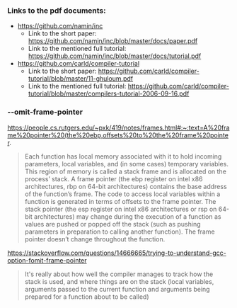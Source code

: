 ### Links to the pdf documents:
- https://github.com/namin/inc
	- Link to the short paper: https://github.com/namin/inc/blob/master/docs/paper.pdf
	- Link to the mentioned full tutorial: https://github.com/namin/inc/blob/master/docs/tutorial.pdf
- https://github.com/carld/compiler-tutorial
	- Link to the short paper: https://github.com/carld/compiler-tutorial/blob/master/11-ghuloum.pdf
	- Link to the mentioned full tutorial: https://github.com/carld/compiler-tutorial/blob/master/compilers-tutorial-2006-09-16.pdf

### --omit-frame-pointer
https://people.cs.rutgers.edu/~pxk/419/notes/frames.html#:~:text=A%20frame%20pointer%20(the%20ebp,offsets%20to%20the%20frame%20pointer.

> Each function has local memory associated with it to hold incoming parameters, local variables, and (in some cases) temporary variables. This region of memory is called a stack frame and is allocated on the process’ stack. A frame pointer (the ebp register on intel x86 architectures, rbp on 64-bit architectures) contains the base address of the function’s frame. The code to access local variables within a function is generated in terms of offsets to the frame pointer. The stack pointer (the esp register on intel x86 architectures or rsp on 64-bit architectures) may change during the execution of a function as values are pushed or popped off the stack (such as pushing parameters in preparation to calling another function). The frame pointer doesn’t change throughout the function.

https://stackoverflow.com/questions/14666665/trying-to-understand-gcc-option-fomit-frame-pointer

> It's really about how well the compiler manages to track how the stack is used, and where things are on the stack (local variables, arguments passed to the current function and arguments being prepared for a function about to be called)